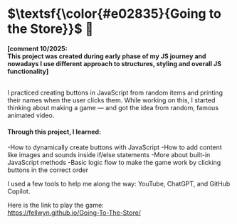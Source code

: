 # $\textsf{\color{#e02835}{Going to the Store}}$ 🏪 

**[comment 10/2025: <br>
This project was created during early phase of my JS journey and
nowadays I use different approach to structures, styling and overall JS functionality]** <br><br>


I practiced creating buttons in JavaScript from random items and printing their names when the user clicks them. While working on this, I started thinking about making a game — and got the idea from random, famous animated video. 

#### Through this project, I learned:

-How to dynamically create buttons with JavaScript
-How to add content like images and sounds inside if/else statements
-More about built-in JavaScript methods
-Basic logic flow to make the game work by clicking buttons in the correct order

I used a few tools to help me along the way:
YouTube, ChatGPT, and GitHub Copilot.

Here is the link to play the game: <br>
https://fellwyn.github.io/Going-To-The-Store/ 